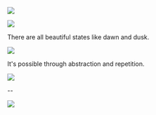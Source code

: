![](https://farm1.staticflickr.com/640/20691382671_665072b822_z.jpg)


![](https://farm4.staticflickr.com/3859/18905224326_55ebd64b55_z.jpg)

There are all beautiful states like dawn and dusk. 

![](https://farm1.staticflickr.com/547/18743829378_c038c9a302_z.jpg)

It's possible through abstraction and repetition. 

![](https://farm4.staticflickr.com/3918/18743790880_02d7d02a2c_z.jpg)

--

![](https://farm1.staticflickr.com/259/18926171332_1ba59400f3_z.jpg)